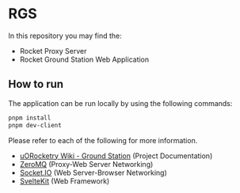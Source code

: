 # RGS

In this repository you may find the:

- Rocket Proxy Server
- Rocket Ground Station Web Application

## How to run

The application can be run locally by using the following commands:

```bash
pnpm install
pnpm dev-client
```

Please refer to each of the following for more information.

- [uORocketry Wiki - Ground Station](https://avwiki.uorocketry.ca/en/Avionics/HYDRA/Software/Ground-Station) (Project Documentation)
- [ZeroMQ](https://zeromq.org/get-started/) (Proxy-Web Server Networking)
- [Socket.IO](https://socket.io/docs/v4/) (Web Server-Browser Networking)
- [SvelteKit](https://kit.svelte.dev/docs/introduction) (Web Framework)
